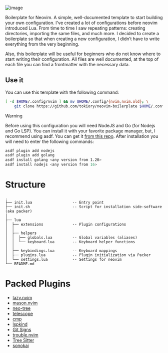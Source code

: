 ![image](https://user-images.githubusercontent.com/101672047/235722220-dbf567c4-4e8f-4bb1-8f9a-1d6a221cda33.png)

Boilerplate for Neovim. A simple, well-documented template to start building your own configuration. I've created a lot of configurations before neovim introduced Lua. From time to time I saw repeating patterns: creating directories, importing the same files, and much more. I decided to create a boilerplate so that when creating a new configuration, I didn’t have to write everything from the very beginning.

Also, this boilerplate will be useful for beginners who do not know where to start writing their configuration. All files are well documented, at the top of each file you can find a frontmatter with the necessary data.

## Use it
You can use this template with the following command:

```bash
[ -d $HOME/.config/nvim ] && mv $HOME/.config/{nvim,nvim.old}; \
    git clone https://github.com/tokiory/neovim-boilerplate $HOME/.config/nvim
```

> [!WARNING]
> Before using this configuration you will need NodeJS and Go (for Nodejs and Go LSP).
> You can install it with your favorite package manager, but, I recommend using asdf.
> You can get it [from this repo](https://github.com/asdf-vm/asdf).
> After installation you will need to enter the following commands:
> ```bash
> asdf plugin add nodejs
> asdf plugin add golang
> asdf install golang <any version from 1.20>
> asdf install nodejs <any version from 16>
> ```


# Structure

```
.
├── init.lua                  -- Entry point
├── init.sh                   -- Script for installation side-software (aka packer)
│
├── lua
│  ├── extensions             -- Plugin configurations
│  │
│  ├── helpers
│  │  ├── globals.lua         -- Global variables (aliases)
│  │  └── keyboard.lua        -- Keyboard helper functions
│  │
│  ├── keybindings.lua        -- Keyboard mappings
│  ├── plugins.lua            -- Plugin initialization via Packer
│  └── settings.lua           -- Settings for neovim
└── README.md
```

# Packed Plugins

- [lazy.nvim](https://github.com/folke/lazy.nvim)
- [mason.nvim](https://github.com/williamboman/mason.nvim)
- [neo-tree](https://github.com/nvim-tree/nvim-tree.lua)
- [telescope](https://github.com/nvim-telescope/telescope.nvim)
- [cmp](https://github.com/hrsh7th/nvim-cmp)
- [lspkind](https://github.com/onsails/lspkind.nvim)
- [Git Signs](https://github.com/lewis6991/gitsigns.nvim)
- [trouble.nvim](https://github.com/folke/trouble.nvim)
- [Tree Sitter](https://github.com/tree-sitter/tree-sitter)
- [sonokai](https://github.com/sainnhe/sonokai)
